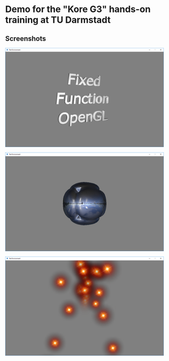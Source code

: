 # Demo for the "Kore G3" hands-on training at TU Darmstadt #

Screenshots
-----------

<p align="center"><img src="Screenshots/KoreG3-Example1.png" alt="KoreG3 Example1"/></p>
<p align="center"><img src="Screenshots/KoreG3-Example2.png" alt="KoreG3 Example2"/></p>
<p align="center"><img src="Screenshots/KoreG3-Example3.png" alt="KoreG3 Example3"/></p>

